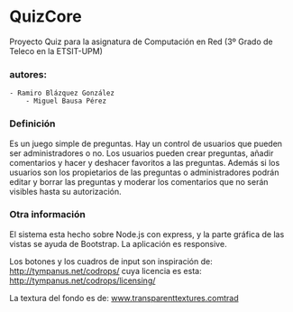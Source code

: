 # QuizCore

Proyecto Quiz para la asignatura de Computación en Red (3º Grado de Teleco en la ETSIT-UPM)

### autores:
	- Ramiro Blázquez González
        - Miguel Bausa Pérez
          

### Definición          
Es un juego simple de preguntas.
Hay un control de usuarios que pueden ser administradores o no.
Los usuarios pueden crear preguntas, añadir comentarios y hacer y deshacer favoritos a las preguntas.
Además si los usuarios son los propietarios de las preguntas o administradores podrán editar y borrar las preguntas y moderar los comentarios que no serán visibles hasta su autorización.

### Otra información
El sistema esta hecho sobre Node.js con express, y la parte gráfica de las vistas se ayuda de Bootstrap.
La aplicación es responsive.

Los botones y los cuadros de input son inspiración de:
http://tympanus.net/codrops/
cuya licencia es esta: http://tympanus.net/codrops/licensing/

La textura del fondo es de:
www.transparenttextures.comtrad

